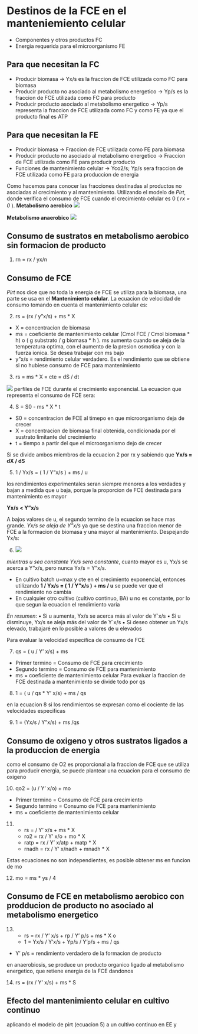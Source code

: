 # Destinos de la FCE en el manteniemiento celular

- Componentes y otros productos FC
- Energia requerida para el microorganismo FE

## Para que necesitan la FC

- Producir biomasa → Yx/s es la fraccion de FCE utilizada como FC para biomasa
- Producir producto no asociado al metabolismo energetico → Yp/s es la fraccion de FCE utilizada como FC para producto
- Producir producto asociado al metabolismo energetico → Yp/s representa la fraccion de FCE utilizada como FC y como FE ya que el producto final es ATP

## Para que necesitan la FE

- Producir biomasa → Fraccion de FCE utilizada como FE para biomasa
- Producir producto no asociado al metabolismo energetico → Fraccion de FCE utilizada como FE para producir producto
- Funciones de mantenimiento celular → Yco2/s; Yp/s sera fraccion de FCE utilizada como FE para produccion de energia

Como hacemos para conocer las fracciones destinadas al productos no asociadas al crecimiento y al mantenimiento. Utilizando el modelo de *Pirt*, donde verifica el consumo de FCE cuando el crecimiento celular es 0 ( *rx = 0* ).
**Metabolismo aerobico**
![](https://i.imgur.com/u0kd80P.png)

**Metabolismo anaerobico**
![](https://i.imgur.com/4bOAmU8.png)

## Consumo de sustratos en metabolismo aerobico sin formacion de producto

1. rn = rx / yx/n

## Consumo de FCE

*Pirt* nos dice que no toda la energia de FCE se utiliza para la biomasa, una parte se usa en el **Mantenimiento celular**. La ecuacion de velocidad de consumo tomando en cuenta el mantenimiento celular es:

2. rs = (rx / y”x/s) + ms * X

- X = concentracion de biomasa
- ms = coeficiente de mantenimiento celular (Cmol FCE / Cmol biomasa * h) o ( g substrato / g biomasa * h ). ms aumenta cuando se aleja de la temperatura optima, con el aumento de la presion osmotica y con la fuerza ionica. Se desea trabajar con ms bajo
- y”x/s = rendimiento celular verdadero. Es el rendimiento que se obtiene si no hubiese consumo de FCE para mantenimiento

3. rs = ms * X = cte = dS / dt

![](https://i.imgur.com/WFsBDHP.png)
perfiles de FCE durante el crecimiento exponencial. La ecuacion que representa el consumo de FCE sera:

4. S = S0 - ms * X * t

- S0 = concentracion de FCE al timepo en que microorganismo deja de crecer
- X = concentracion de biomasa final obtenida, condicionada por el sustrato limitante del crecimiento
- t = tiempo a partir del que el microorganismo dejo de crecer

Si se divide ambos miembros de la ecuacion 2 por rx y sabiendo que **Yx/s = dX / dS**

5. 1 / Yx/s = ( 1 / Y”x/s ) + ms / u

los rendimientos experimentales seran siempre menores a los verdades y bajan a medida que u baja, porque la proporcion de FCE destinada para mantenimiento es mayor

**Yx/s < Y”x/s**

A bajos valores de u, el segundo termino de la ecuacion se hace mas grande. *Yx/s se aleja de Y”x/s* ya que se destina una fraccion menor de FCE a la formacion de biomasa y una mayor al mantenimiento. Despejando Yx/s:

6. ![](https://i.imgur.com/hzHldS4.png)

*mientras u sea constante Yx/s sera constante*, cuanto mayor es u, Yx/s se acerca a Y”x/s, pero nunca Yx/s = Y”x/s.
- En cultivo batch u=max y cte en el crecimiento exponencial, entonces utilizando **1 / Yx/s = ( 1 / Y”x/s ) + ms / u** se puede ver que el rendimiento no cambia
- En cualquier otro cultivo (cultivo continuo, BA) u no es constante, por lo que segun la ecuacion el rendimiento varia

 *En resumen*:
▪ Si u aumenta, Yx/s se acerca más al valor de Y´x/s
▪ Si u disminuye, Yx/s se aleja más del valor de Y´x/s
▪ Si deseo obtener un Yx/s elevado, trabajaré en lo posible a valores de u elevados

Para evaluar la velocidad especifica de consumo de FCE

7. qs = ( u / Y’ x/s) + ms

- Primer termino = Consumo de FCE para crecimiento
- Segundo termino = Consumo de FCE para mantenimiento
- ms = coeficiente de mantenimiento celular
Para evaluar la fraccion de FCE destinada a mantenimiento se divide todo por qs

8. 1 = ( u / qs * Y’ x/s) + ms / qs

en la ecuacion 8 si los rendimientos se expresan como el cociente de las velocidades especificas

9. 1 = (Yx/s / Y”x/s) + ms /qs

## Consumo de oxigeno y otros sustratos ligados a la produccion de energia

como el consumo de O2 es proporcional a la fraccion de FCE que se utiliza para producir energia, se puede plantear una ecuacion para el consumo de oxigeno

10. qo2 = (u / Y’ x/o) + mo

- Primer termino = Consumo de FCE para crecimiento
- Segundo termino = Consumo de FCE para mantenimiento
- ms = coeficiente de mantenimiento celular

11. 
    - rs = / Y’ x/s + ms * X
    - ro2 = rx / Y’ x/o + mo * X
    - ratp = rx / Y’ x/atp + matp * X
    - rnadh = rx / Y’ x/nadh + mnadh * X

Estas ecuaciones no son independientes, es posible obtener ms en funcion de mo

12. mo = ms * ys / 4

## Consumo de FCE en metabolismo aerobico con prodducion de producto no asociado al metabolismo energetico

13. 
    - rs = rx / Y’ x/s + rp / Y’ p/s + ms * X
      o
    - 1 = Yx/s / Y’x/s + Yp/s / Y’p/s + ms / qs

- Y’ p/s = rendimiento verdadero de la formacion de producto

en anaerobiosis, se produce un producto organico ligado al metabolismo energetico, que retiene energia de la FCE dandonos

14. rs = (rx / Y’ x/s) + ms * S

## Efecto del mantenimiento celular en cultivo continuo
aplicando el modelo de pirt (ecuacion 5) a un cultivo continuo en EE y 